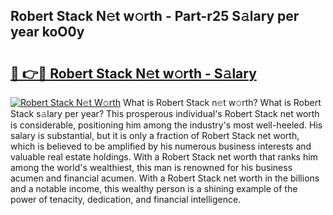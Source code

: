 ## Robert Stack N𝚎t w𝚘rth - Part-r25 S𝚊lary per year koO0y

# <h2><a href="http://gc0tld.nevu.top/?p=Robert+Stack">🔗 👉🔴 Robert Stack N𝚎t w𝚘rth - S𝚊lary</a></h2>

[![Robert Stack N𝚎t W𝚘rth](https://i.imgur.com/Oavwk0R.jpeg)](http://gc0tld.nevu.top/?p=Robert+Stack)
What is Robert Stack n𝚎t w𝚘rth? What is Robert Stack s𝚊lary per year?
This prosperous individual's Robert Stack net worth is considerable, positioning him among the industry's most well-heeled. His salary is substantial, but it is only a fraction of Robert Stack net worth, which is believed to be amplified by his numerous business interests and valuable real estate holdings. With a Robert Stack net worth that ranks him among the world's wealthiest, this man is renowned for his business acumen and financial acumen. With a Robert Stack net worth in the billions and a notable income, this wealthy person is a shining example of the power of tenacity, dedication, and financial intelligence.
